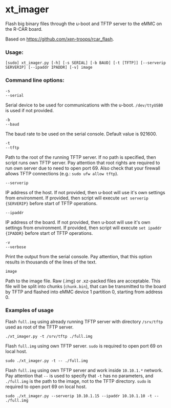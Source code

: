 # xt_imager

Flash big binary files through the u-boot and TFTP server to the eMMC on the R-CAR board.

Based on https://github.com/xen-troops/rcar_flash.

### Usage:
```
[sudo] xt_imager.py [-h] [-s SERIAL] [-b BAUD] [-t [TFTP]] [--serverip SERVERIP] [--ipaddr IPADDR] [-v] image
```

### Command line options:

```
-s
--serial
```
Serial device to be used for communications with the u-boot.
`/dev/ttyUSB0` is used if not provided.

```
-b
--baud
```
The baud rate to be used on the serial console. Default value is 921600.

```
-t
--tftp
```
Path to the root of the running TFTP server. If no path is specified,
then script runs own TFTP server.
Pay attention that root rights are required to run own server due to
need to open port 69.
Also check that your firewall allows TFTP connections
(e.g.: `sudo ufw allow tftp`).

```
--serverip
```
IP address of the host. If not provided, then u-boot will use it's
own settings from environment. If provided, then script will execute
`set serverip {SERVERIP}` before start of TFTP operations.

```
--ipaddr
```
IP address of the board. If not provided, then u-boot will use it's
own settings from environment. If provided, then script will execute
`set ipaddr {IPADDR}` before start of TFTP operations.

```
-v
--verbose
```
Print the output from the serial console. Pay attention, that this
option results in thousands of the lines of the text.

```
image
```
Path to the image file. Raw (.img) or .xz-packed files are acceptable.
This file will be split into chunks (`chunk.bin`),
that can be transmitted to the board by TFTP and flashed into eMMC
device 1 partition 0, starting from address 0.

### Examples of usage

Flash `full.img` using already running TFTP server with directory `/srv/tftp`
used as root of the TFTP server.
```
./xt_imager.py -t /srv/tftp ./full.img
```

Flash `full.img` using own TFTP server. `sudo` is required to open port 69
on local host.
```
sudo ./xt_imager.py -t -- ./full.img
```

Flash `full.img` using own TFTP server and work inside `10.10.1.*` network.
Pay attention that `--` is used to specify that `-t` has no parameters, and
`./full.img` is the path to the image, not to the TFTP directory.
 `sudo` is required to open port 69 on local host.
```
sudo ./xt_imager.py --serverip 10.10.1.15 --ipaddr 10.10.1.10 -t -- ./full.img
```
